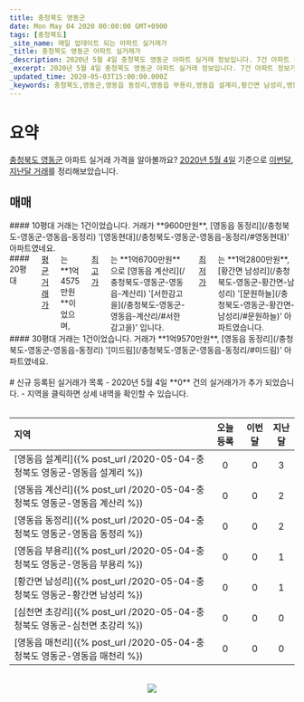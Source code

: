 ```yaml
---
title: 충청북도 영동군
date: Mon May 04 2020 00:00:00 GMT+0900
tags: [충청북도]
_site_name: 매일 업데이트 되는 아파트 실거래가
_title: 충청북도 영동군 아파트 실거래가
_description: 2020년 5월 4일 충청북도 영동군 아파트 실거래 정보입니다. 7건 아파트 정보가 있습니다.
_excerpt: 2020년 5월 4일 충청북도 영동군 아파트 실거래 정보입니다. 7건 아파트 정보가 있습니다.
_updated_time: 2020-05-03T15:00:00.000Z
_keywords: 충청북도,영동군,영동읍 동정리,영동읍 부용리,영동읍 설계리,황간면 남성리,영동읍 계산리,영동읍 매천리,심천면 초강리
---
```



# 요약
<ins>충청북도 영동군</ins> 아파트 실거래 가격을 알아볼까요? <ins>2020년 5월 4일</ins> 기준으로 <ins>이번달, 지난달 거래</ins>를 정리해보았습니다.

## 매매
<div class="container">
<div class="six columns" markdown="1">
#### 10평대
거래는 1건이었습니다. 거래가 **9600만원**, [영동읍 동정리](/충청북도-영동군-영동읍-동정리) '[영동현대](/충청북도-영동군-영동읍-동정리/#영동현대)' 아파트였네요.
</div>
<div class="six columns" markdown="1">
#### 20평대
<ins>평균 거래가</ins>는 **1억4575만원**이었으며, <ins>최고가</ins>는 **1억6700만원**으로 [영동읍 계산리](/충청북도-영동군-영동읍-계산리) '[서한감고을](/충청북도-영동군-영동읍-계산리/#서한감고을)' 입니다. <ins>최저가</ins>는 **1억2800만원**, [황간면 남성리](/충청북도-영동군-황간면-남성리) '[문원하늘](/충청북도-영동군-황간면-남성리/#문원하늘)' 아파트였습니다.
</div>
</div>
<div class="container">
<div class="twelve columns" markdown="1">
#### 30평대
거래는 1건이었습니다. 거래가 **1억9570만원**, [영동읍 동정리](/충청북도-영동군-영동읍-동정리) '[미드림](/충청북도-영동군-영동읍-동정리/#미드림)' 아파트였네요.
</div>
</div>


<br>
# 신규 등록된 실거래가 목록
- 2020년 5월 4일 **0** 건의 실거래가가 추가 되었습니다.
- 지역을 클릭하면 상세 내역을 확인할 수 있습니다.
<br><br>

| 지역 | 오늘 등록 | 이번달 | 지난달 |
|:---|:---:|:---:|:---:|
| [영동읍 설계리]({% post_url /2020-05-04-충청북도 영동군-영동읍 설계리 %}) | 0 | 0 | 3|
| [영동읍 계산리]({% post_url /2020-05-04-충청북도 영동군-영동읍 계산리 %}) | 0 | 0 | 2|
| [영동읍 동정리]({% post_url /2020-05-04-충청북도 영동군-영동읍 동정리 %}) | 0 | 0 | 2|
| [영동읍 부용리]({% post_url /2020-05-04-충청북도 영동군-영동읍 부용리 %}) | 0 | 0 | 1|
| [황간면 남성리]({% post_url /2020-05-04-충청북도 영동군-황간면 남성리 %}) | 0 | 0 | 1|
| [심천면 초강리]({% post_url /2020-05-04-충청북도 영동군-심천면 초강리 %}) | 0 | 0 | 0|
| [영동읍 매천리]({% post_url /2020-05-04-충청북도 영동군-영동읍 매천리 %}) | 0 | 0 | 0|

<p align="center"><br><img src="https://via.placeholder.com/700x120"><br></p>
